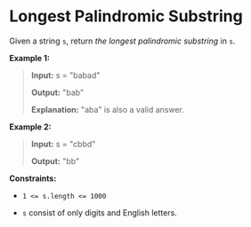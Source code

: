# Longest Palindromic Substring

Given a string <code>s</code>, return *the longest* <span data-keyword="palindromic-string">*palindromic*</span> <span data-keyword="substring-nonempty">*substring*</span> in <code>s</code>.


**Example 1:**
>
> **Input:** s = "babad"
>
> **Output:** "bab"
>
> **Explanation:** "aba" is also a valid answer.

**Example 2:**
>
> **Input:** s = "cbbd"
>
> **Output:** "bb"


**Constraints:**

- <code>1 &lt;= s.length &lt;= 1000</code>

- <code>s</code> consist of only digits and English letters.

